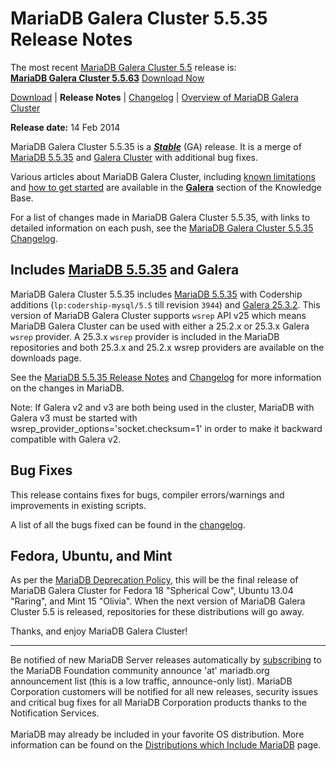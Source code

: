 # MariaDB Galera Cluster 5.5.35 Release Notes

The most recent [MariaDB Galera Cluster 5.5](/kb/en/galera/) release is:<br>
<span class="cstm-style lead"><strong>[MariaDB Galera Cluster 5.5.63](/replication/galera-cluster/mariadb-galera-cluster-releases/mariadb-galera-55-release-notes/mariadb-galera-cluster-5563-release-notes/)</strong> [Download<span>&nbsp;</span>Now](https://downloads.mariadb.org/mariadb-galera/5.5)</span>

[Download](http://downloads.mariadb.org/mariadb-galera/5.5.35) |
<strong>Release Notes</strong> |
[Changelog](/replication/galera-cluster/mariadb-galera-cluster-releases/mariadb-galera-55-changelogs/mariadb-galera-cluster-5535-changelog/) |
[Overview of MariaDB Galera Cluster](/replication/galera-cluster/what-is-mariadb-galera-cluster/)

<strong>Release date:</strong> 14 Feb 2014

MariaDB Galera Cluster 5.5.35 is a <strong><em>[Stable](/kb/en/release-criteria/)</em></strong> (GA) release.
It is a merge of [MariaDB 5.5.35](/kb/en/what-is-mariadb-55/) and
[Galera Cluster](http://codership.com/content/using-galera-cluster) with
additional bug fixes.

Various articles about MariaDB Galera Cluster, including
[known limitations](/replication/galera-cluster/mariadb-galera-cluster-known-limitations/) and
[how to get started](/replication/galera-cluster/getting-started-with-mariadb-galera-cluster/) are
available in the <strong>[Galera](/kb/en/galera/)</strong> section of the Knowledge Base.

For a list of changes made in MariaDB Galera Cluster 5.5.35, with links to detailed
information on each push, see the
[MariaDB Galera Cluster 5.5.35 Changelog](/replication/galera-cluster/mariadb-galera-cluster-releases/mariadb-galera-55-changelogs/mariadb-galera-cluster-5535-changelog/).

## Includes [MariaDB 5.5.35](/kb/en/mariadb-5535-release-notes/) and Galera

MariaDB Galera Cluster 5.5.35 includes
[MariaDB 5.5.35](/kb/en/mariadb-5535-release-notes/) with Codership additions
(`lp:codership-mysql/5.5` till revision `3944`) and
[Galera 25.3.2](http://codership.com/content/using-galera-cluster).
This version of MariaDB Galera Cluster supports `wsrep` API v25 which means
MariaDB Galera Cluster can be used with either a 25.2.x or 25.3.x Galera
`wsrep` provider. A 25.3.x `wsrep` provider is included in the MariaDB
repositories and both 25.3.x and 25.2.x wsrep providers are available on the downloads page.

See the [MariaDB 5.5.35 Release Notes](/kb/en/mariadb-5535-release-notes/) and
[Changelog](/kb/en/mariadb-5535-changelog/) for more information on the changes in
MariaDB.

Note: If Galera v2 and v3 are both being used in the cluster, MariaDB with Galera v3 must be started with wsrep_provider_options='socket.checksum=1' in order to make it backward compatible with Galera v2.

## Bug Fixes

This release contains fixes for bugs, compiler errors/warnings and improvements
in existing scripts.

A list of all the bugs fixed can be found in the [changelog](/replication/galera-cluster/mariadb-galera-cluster-releases/mariadb-galera-55-changelogs/mariadb-galera-cluster-5535-changelog/).

## Fedora, Ubuntu, and Mint

As per the [MariaDB Deprecation Policy](/kb/en/mariadb-deprecation-policy/), this will
be the final release of MariaDB Galera Cluster for Fedora 18 "Spherical Cow", Ubuntu 13.04
"Raring", and Mint 15 "Olivia". When the next version of MariaDB Galera Cluster 5.5 is
released, repositories for these distributions will go away.

Thanks, and enjoy MariaDB Galera Cluster!

---

Be notified of new MariaDB Server releases automatically by [subscribing](https://lists.askmonty.org/cgi-bin/mailman/listinfo/announce) to the MariaDB Foundation community announce 'at' mariadb.org announcement list (this is a low traffic, announce-only list). MariaDB Corporation customers will be notified for all new releases, security issues and critical bug fixes for all MariaDB Corporation products thanks to the Notification Services.
<br><br>
MariaDB may already be included in your favorite OS distribution. More
information can be found on the
[Distributions which Include MariaDB](/mariadb-administration/getting-installing-and-upgrading-mariadb/binary-packages/distributions-which-include-mariadb/)
page.